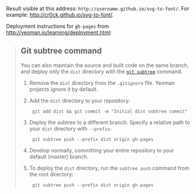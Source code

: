 Result visible at this address: `http://`*`username`*`.github.io/svg-to-font/`.
For example: http://cr0ck.github.io/svg-to-font/.

Deployment instructions for `gh-pages` from http://yeoman.io/learning/deployment.html:

> ## Git subtree command
> 
> You can also maintain the source and built code on the same branch, and deploy only the `dist` directory with the [`git subtree`](https://github.com/apenwarr/git-subtree) command.
> 
> 1. Remove the `dist` directory from the `.gitignore` file. Yeoman projects ignore it by default.
> 2. Add the `dist` directory to your repository:
> 
>         git add dist && git commit -m "Initial dist subtree commit"
> 
> 3. Deploy the subtree to a different branch. Specify a relative path to your `dist` directory with `--prefix`:
> 
>         git subtree push --prefix dist origin gh-pages
> 
> 4. Develop normally, committing your entire repository to your default (master) branch.
> 5. To deploy the `dist` directory, run the `subtree push` command from the root directory:
> 
>         git subtree push --prefix dist origin gh-pages
